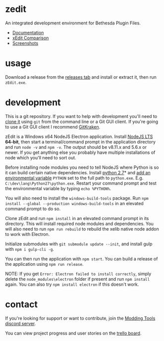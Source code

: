 # zedit

An integrated development environment for Bethesda Plugin Files.

- [Documentation](https://z-edit.github.io)
- [xEdit Comparison](https://z-edit.github.io/#/docs?t=Overview%2FxEdit%20Comparison)
- [Screenshots](https://imgur.com/a/sHguD)

# usage
Download a release from the [releases tab](https://github.com/matortheeternal/zedit/releases) and install or extract it, then run `zEdit.exe`.

# development
This is a git repository.  If you want to help with development you'll need to [clone it](https://help.github.com/en/articles/cloning-a-repository) using `git` from the command line or a Git GUI client.  If you're going to use a Git GUI client I recommend [GitKraken](https://www.gitkraken.com/).

zEdit is a Windows x64 NodeJS Electron application.  Install [NodeJS LTS](https://nodejs.org/en/download/) **64-bit**, then start a terminal/command prompt in the application directory and run `node -v` and `npm -v`.  The output should be v8.11.x and 5.6.x or newer.  If you get anything else you probably have multiple installations of node which you'll need to sort out.

Before installing node modules you need to tell NodeJS where Python is so it can build certain native dependencies.  Install [python 2.7](https://www.python.org/downloads/windows/)\* and [add an environmental variable](https://kb.wisc.edu/cae/page.php?id=24500) `PYTHON` set to the full path to `python.exe`.  E.g. `C:\dev\lang\Python27\python.exe`.  Restart your command prompt and test the environmental variable by typing `echo %PYTHON%`.

You will also need to install the `windows-build-tools` package.  Run `npm install --global --production windows-build-tools` in an elevated command prompt to do so.

Clone zEdit and run `npm install` in an elevated command prompt in its directory.  This will install required node modules and dependencies.  You will also need to run `npm run rebuild` to rebuild the xelib native node addon to work with Electron.

Initialize submodules with `git submodule update --init`, and install gulp with `npm i gulp-cli -g`.

You can then run the application with `npm start`.  You can build a release of the application using `npm run release`. 

NOTE: If you get `Error: Electron failed to install correctly`, simply delete the `node_modules\electron` folder if present and run `npm install` again.  You can also try `npm install electron` if this doesn't work.

# contact
If you're looking for support or want to contribute, join the [Modding Tools discord server](https://discord.gg/GUfRdpT).

You can view project progress and user stories on the [trello board](https://trello.com/b/AudbG6UN/zedit).
